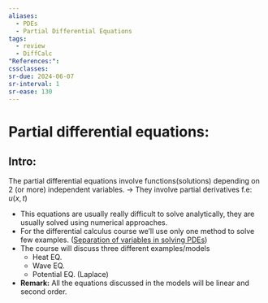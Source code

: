 ```yaml
---
aliases:
  - PDEs
  - Partial Differential Equations
tags:
  - review
  - DiffCalc
"References:": 
cssclasses:
sr-due: 2024-06-07
sr-interval: 1
sr-ease: 130
---
```

# Partial differential equations: 
## Intro: 
The partial differential equations involve functions(solutions) depending on 2 (or more) independent variables. $\rightarrow$ They involve partial derivatives
	f.e: $u(x,t)$

+ This equations are usually really difficult to solve analytically, they are usually solved using numerical approaches. 
+ For the differential calculus course we’ll use only one method to solve few examples. ([Separation of variables in solving PDEs](20240418%20-%20193802%20-%20Method%20-%20Separation%20of%20variables.md))
+ The course will discuss three different examples/models
	+ Heat EQ.
	+ Wave EQ.
	+ Potential EQ. (Laplace)
+ **Remark:** All the equations discussed in the models will be linear and second order.
